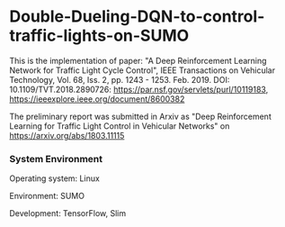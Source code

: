 # Double-Dueling-DQN-to-control-traffic-lights-on-SUMO

This is the implementation of paper: "A Deep Reinforcement Learning Network for Traffic Light Cycle Control", IEEE Transactions on Vehicular Technology, Vol. 68, Iss. 2, pp. 1243 - 1253. Feb. 2019. DOI: 10.1109/TVT.2018.2890726: https://par.nsf.gov/servlets/purl/10119183, https://ieeexplore.ieee.org/document/8600382

The preliminary report was submitted in Arxiv as "Deep Reinforcement Learning for Traffic Light Control in Vehicular Networks" on https://arxiv.org/abs/1803.11115


### System Environment

Operating system: Linux

Environment: SUMO

Development: TensorFlow, Slim

  

